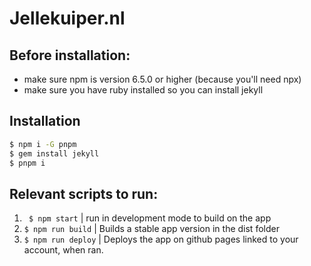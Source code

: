 # Jellekuiper.nl


## Before installation:
 * make sure npm is version 6.5.0 or higher (because you'll need npx)
 * make sure you have ruby installed so you can install jekyll


## Installation
```bash
$ npm i -G pnpm
$ gem install jekyll
$ pnpm i
```

## Relevant scripts to run:
1. ``` $ npm start``` | run in development mode to build on the app
2. ```$ npm run build``` | Builds a stable app version in the dist folder
3. ```$ npm run deploy``` | Deploys the app on github pages linked to your account, when ran.